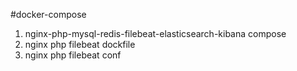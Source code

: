#docker-compose
1. nginx-php-mysql-redis-filebeat-elasticsearch-kibana compose
2. nginx php filebeat dockfile
3. nginx php filebeat conf